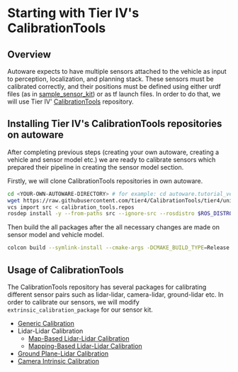 # Starting with Tier IV's CalibrationTools

## Overview

Autoware expects to have multiple sensors attached to the vehicle as input to perception, localization, and planning stack. These sensors must be calibrated correctly, and their positions must be defined using either urdf files (as in [sample_sensor_kit](https://github.com/autowarefoundation/sample_sensor_kit_launch/tree/main/sample_sensor_kit_description)) or as tf launch files.
In order to do that, we will use Tier IV' [CalibrationTools](https://github.com/tier4/CalibrationTools) repository.

## Installing Tier IV's CalibrationTools repositories on autoware

After completing previous steps (creating your own autoware,
creating a vehicle and sensor model etc.)
we are ready to calibrate sensors which prepared their pipeline in creating the sensor model section.

Firstly, we will clone CalibrationTools repositories in own autoware.

```bash
cd <YOUR-OWN-AUTOWARE-DIRECTORY> # for example: cd autoware.tutorial_vehicle
wget https://raw.githubusercontent.com/tier4/CalibrationTools/tier4/universe/calibration_tools.repos
vcs import src < calibration_tools.repos
rosdep install -y --from-paths src --ignore-src --rosdistro $ROS_DISTRO
```

Then build the all packages
after the all necessary changes are made on sensor model and vehicle model.

```bash
colcon build --symlink-install --cmake-args -DCMAKE_BUILD_TYPE=Release
```

## Usage of CalibrationTools

The CalibrationTools repository has several packages
for calibrating different sensor pairs such as lidar-lidar,
camera-lidar, ground-lidar etc. In order to calibrate our sensors,
we will modify `extrinsic_calibration_package` for our sensor kit.

- [Generic Calibration](./generic-calibration.md)
- Lidar-Lidar Calibration
  - [Map-Based Lidar-Lidar Calibration](https://github.com/tier4/CalibrationTools/blob/tier4/universe/sensor/docs/how_to_extrinsic_map_based.md)
  - [Mapping-Based Lidar-Lidar Calibration](https://github.com/tier4/CalibrationTools/blob/tier4/universe/sensor/docs/how_to_extrinsic_mapping_based.md)
- [Ground Plane-Lidar Calibration](https://github.com/tier4/CalibrationTools/blob/tier4/universe/sensor/docs/how_to_extrinsic_ground_plane.md)
- [Camera Intrinsic Calibration](https://github.com/tier4/CalibrationTools/blob/tier4/universe/sensor/docs/how_to_extrinsic_ground_plane.md)
